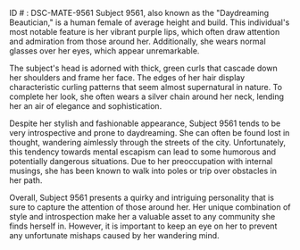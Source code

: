 ID # : DSC-MATE-9561
Subject 9561, also known as the "Daydreaming Beautician," is a human female of average height and build. This individual's most notable feature is her vibrant purple lips, which often draw attention and admiration from those around her. Additionally, she wears normal glasses over her eyes, which appear unremarkable.

The subject's head is adorned with thick, green curls that cascade down her shoulders and frame her face. The edges of her hair display characteristic curling patterns that seem almost supernatural in nature. To complete her look, she often wears a silver chain around her neck, lending her an air of elegance and sophistication.

Despite her stylish and fashionable appearance, Subject 9561 tends to be very introspective and prone to daydreaming. She can often be found lost in thought, wandering aimlessly through the streets of the city. Unfortunately, this tendency towards mental escapism can lead to some humorous and potentially dangerous situations. Due to her preoccupation with internal musings, she has been known to walk into poles or trip over obstacles in her path.

Overall, Subject 9561 presents a quirky and intriguing personality that is sure to capture the attention of those around her. Her unique combination of style and introspection make her a valuable asset to any community she finds herself in. However, it is important to keep an eye on her to prevent any unfortunate mishaps caused by her wandering mind.